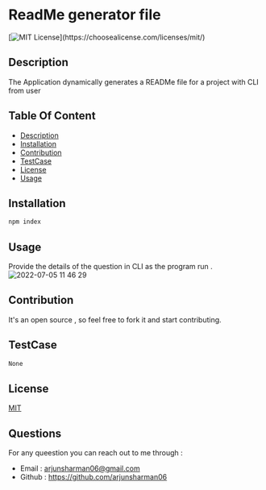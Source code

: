  
# ReadMe generator file

[![MIT License](https://img.shields.io/apm/l/atomic-design-ui.svg?)](https://choosealicense.com/licenses/mit/)

## Description
The Application dynamically generates a READMe file for a project with CLI from user 

## Table Of Content
 * [Description](#description)
 * [Installation](#installation)
 * [Contribution](#contribution)
 * [TestCase](#testcase)
 * [License](#license)
 * [Usage](#usage)

    
## Installation
```bash
npm index 
 ```

## Usage
 Provide the details of the question in CLI as the program run .
![2022-07-05 11 46 29](https://user-images.githubusercontent.com/14013884/177367143-85a674f1-81ef-4f84-9c3a-26b376968932.png)

## Contribution
It's an open source , so feel free to fork it and start contributing.


## TestCase
```bash
None 
 ```

## License
[MIT](https://choosealicense.com/licenses/mit/)

## Questions
For any queestion you can reach out to me through :
 * Email : arjunsharman06@gmail.com
 * Github : https://github.com/arjunsharman06
